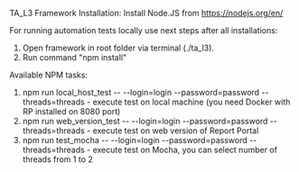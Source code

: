 TA_L3 Framework
Installation:
Install Node.JS from https://nodejs.org/en/

For running automation tests locally use next steps after all installations:
1. Open framework in root folder via terminal (./ta_l3).
2. Run command "npm install"

Available NPM tasks:

1. npm run local_host_test -- --login=login --password=password --threads=threads - execute test on local machine (you need Docker with RP installed on 8080 port)
2. npm run web_version_test -- --login=login --password=password --threads=threads - execute test on web version of Report Portal
3. npm run test_mocha -- --login=login --password=password --threads=threads  - execute test on Mocha, you can select number of threads from 1 to 2
